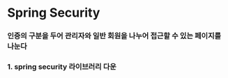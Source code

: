 # Spring Security

### 인증의 구분을 두어 관리자와 일반 회원을 나누어 접근할 수 있는 페이지를 나눈다

### 1. spring security 라이브러리 다운
```xml
